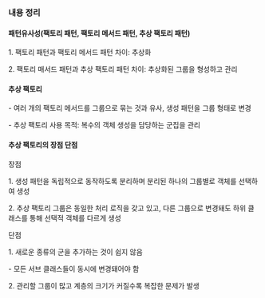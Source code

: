 <h3>내용 정리</h3>
<h4>패턴유사성(팩토리 패턴, 팩토리 메서드 패턴, 추상 팩토리 패턴)</h4>
<p>1. 팩토리 패턴과 팩토리 메서드 패턴 차이: 추상화</p>
<p>2. 팩토리 매서드 패턴과 추상 팩토리 패턴 차이: 추상화된 그룹을 형성하고 관리</p>

<h4>추상 팩토리</h4>
<p>- 여러 개의 팩토리 메서드를 그룹으로 묶는 것과 유사, 생성 패턴을 그룹 형태로 변경</p>
<p>- 추상 팩토리 사용 목적: 복수의 객체 생성을 담당하는 군집을 관리</p>

<h4>추상 팩토리의 장점 단점</h4>
<p>장점</p>
<p>1. 생성 패턴을 독립적으로 동작하도록 분리하며 분리된 하나의 그룹별로 객체를 선택하여 생성</p>
<p>2. 추상 팩토리 그룹은 동일한 처리 로직을 갖고 있고, 다른 그룹으로 변경돼도 하위 클래스를 통해 선택적 객체를 다르게 생성</p>

<p>단점</p>
<p>1. 새로운 종류의 군을 추가하는 것이 쉽지 않음</p>
<p> - 모든 서브 클래스들이 동시에 변경돼어야 함</p>
<p>2. 관리할 그룹이 많고 계층의 크기가 커질수록 복잡한 문제가 발생</p>
